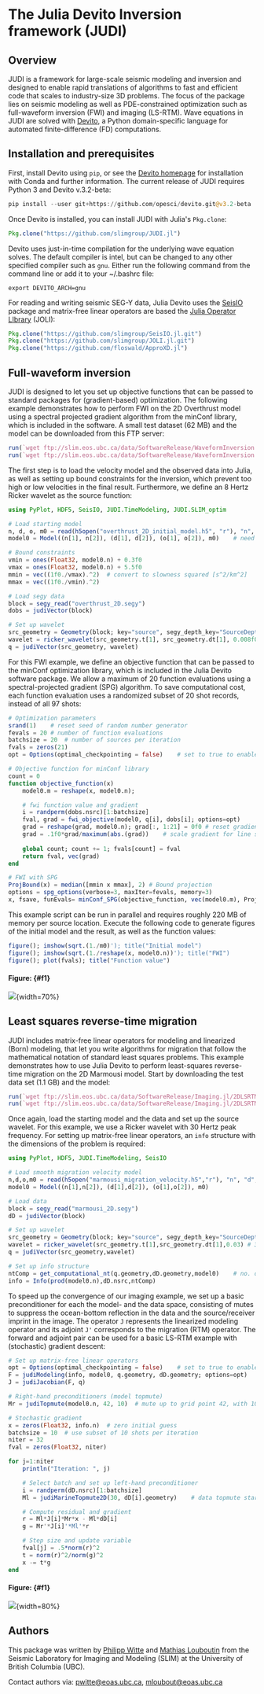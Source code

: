
# The Julia Devito Inversion framework (JUDI)

## Overview

JUDI is a framework for large-scale seismic modeling and inversion and designed to enable rapid translations of algorithms to fast and efficient code that scales to industry-size 3D problems. The focus of the package lies on seismic modeling as well as PDE-constrained optimization such as full-waveform inversion (FWI) and imaging (LS-RTM). Wave equations in JUDI are solved with [Devito](https://github.com/opesci/devito), a Python domain-specific language for automated finite-difference (FD) computations.

## Installation and prerequisites

First, install Devito using `pip`, or see the [Devito homepage](https://github.com/opesci/devito) for installation with Conda and further information. The current release of JUDI requires Python 3 and Devito v.3.2-beta:

```julia
pip install --user git+https://github.com/opesci/devito.git@v3.2-beta
```

Once Devito is installed, you can install JUDI with Julia's `Pkg.clone`:

```julia
Pkg.clone("https://github.com/slimgroup/JUDI.jl")
```

Devito uses just-in-time compilation for the underlying wave equation solves. The default compiler is intel, but can be changed to any other specified compiler such as `gnu`. Either run the following command from the command line or add it to your ~/.bashrc file:

```
export DEVITO_ARCH=gnu
```

For reading and writing seismic SEG-Y data, Julia Devito uses the [SeisIO](https://github.com/slimgroup/SeisIO.jl) package and matrix-free linear operators are based the [Julia Operator LIbrary](https://github.com/slimgroup/JOLI.jl/tree/master/src) (JOLI):

```julia
Pkg.clone("https://github.com/slimgroup/SeisIO.jl.git")
Pkg.clone("https://github.com/slimgroup/JOLI.jl.git")
Pkg.clone("https://github.com/floswald/ApproXD.jl")
```

## Full-waveform inversion

JUDI is designed to let you set up objective functions that can be passed to standard packages for (gradient-based) optimization. The following example demonstrates how to perform FWI on the 2D Overthrust model using a spectral projected gradient algorithm from the minConf library, which is included in the software. A small test dataset (62 MB) and the model can be downloaded from this FTP server:

```julia
run(`wget ftp://slim.eos.ubc.ca/data/SoftwareRelease/WaveformInversion.jl/2DFWI/overthrust_2D.segy`)
run(`wget ftp://slim.eos.ubc.ca/data/SoftwareRelease/WaveformInversion.jl/2DFWI/overthrust_2D_initial_model.h5`)
```

The first step is to load the velocity model and the observed data into Julia, as well as setting up bound constraints for the inversion, which prevent too high or low velocities in the final result. Furthermore, we define an 8 Hertz Ricker wavelet as the source function:

```julia
using PyPlot, HDF5, SeisIO, JUDI.TimeModeling, JUDI.SLIM_optim

# Load starting model
n, d, o, m0 = read(h5open("overthrust_2D_initial_model.h5", "r"), "n", "d", "o", "m0")
model0 = Model((n[1], n[2]), (d[1], d[2]), (o[1], o[2]), m0)	# need n, d, o as tuples and m0 as array

# Bound constraints
vmin = ones(Float32, model0.n) + 0.3f0
vmax = ones(Float32, model0.n) + 5.5f0
mmin = vec((1f0./vmax).^2)	# convert to slowness squared [s^2/km^2]
mmax = vec((1f0./vmin).^2)

# Load segy data
block = segy_read("overthrust_2D.segy")
dobs = judiVector(block)

# Set up wavelet
src_geometry = Geometry(block; key="source", segy_depth_key="SourceDepth")	# read source position geometry
wavelet = ricker_wavelet(src_geometry.t[1], src_geometry.dt[1], 0.008f0)	# 8 Hz wavelet
q = judiVector(src_geometry, wavelet)

```

For this FWI example, we define an objective function that can be passed to the minConf optimization library, which is included in the Julia Devito software package. We allow a maximum of 20 function evaluations using a spectral-projected gradient (SPG) algorithm. To save computational cost, each function evaluation uses a randomized subset of 20 shot records, instead of all 97 shots:

```julia
# Optimization parameters
srand(1)	# reset seed of random number generator
fevals = 20	# number of function evaluations
batchsize = 20	# number of sources per iteration
fvals = zeros(21)
opt = Options(optimal_checkpointing = false)    # set to true to enable checkpointing

# Objective function for minConf library
count = 0
function objective_function(x)
	model0.m = reshape(x, model0.n);

	# fwi function value and gradient
	i = randperm(dobs.nsrc)[1:batchsize]
	fval, grad = fwi_objective(model0, q[i], dobs[i]; options=opt)
	grad = reshape(grad, model0.n); grad[:, 1:21] = 0f0	# reset gradient in water column to 0.
	grad = .1f0*grad/maximum(abs.(grad))	# scale gradient for line search
	
	global count; count += 1; fvals[count] = fval
    return fval, vec(grad)
end

# FWI with SPG
ProjBound(x) = median([mmin x mmax], 2)	# Bound projection
options = spg_options(verbose=3, maxIter=fevals, memory=3)
x, fsave, funEvals= minConf_SPG(objective_function, vec(model0.m), ProjBound, options)
```

This example script can be run in parallel and requires roughly 220 MB of memory per source location. Execute the following code to generate figures of the initial model and the result, as well as the function values:

```julia
figure(); imshow(sqrt.(1./m0)'); title("Initial model")
figure(); imshow(sqrt.(1./reshape(x, model0.n))'); title("FWI")
figure(); plot(fvals); title("Function value")
```

#### Figure: {#f1}
![](docs/fwi.png){width=70%} 


## Least squares reverse-time migration

JUDI includes matrix-free linear operators for modeling and linearized (Born) modeling, that let you write algorithms for migration that follow the mathematical notation of standard least squares problems. This example demonstrates how to use Julia Devito to perform least-squares reverse-time migration on the 2D Marmousi model. Start by downloading the test data set (1.1 GB) and the model:

```julia
run(`wget ftp://slim.eos.ubc.ca/data/SoftwareRelease/Imaging.jl/2DLSRTM/marmousi_2D.segy`)
run(`wget ftp://slim.eos.ubc.ca/data/SoftwareRelease/Imaging.jl/2DLSRTM/marmousi_migration_velocity.h5`)
```

Once again, load the starting model and the data and set up the source wavelet. For this example, we use a Ricker wavelet with 30 Hertz peak frequency. For setting up matrix-free linear operators, an `info` structure with the dimensions of the problem is required:

```julia
using PyPlot, HDF5, JUDI.TimeModeling, SeisIO

# Load smooth migration velocity model
n,d,o,m0 = read(h5open("marmousi_migration_velocity.h5","r"), "n", "d", "o", "m0")
model0 = Model((n[1],n[2]), (d[1],d[2]), (o[1],o[2]), m0)

# Load data
block = segy_read("marmousi_2D.segy")
dD = judiVector(block)

# Set up wavelet
src_geometry = Geometry(block; key="source", segy_depth_key="SourceDepth")
wavelet = ricker_wavelet(src_geometry.t[1],src_geometry.dt[1],0.03)	# 30 Hz wavelet
q = judiVector(src_geometry,wavelet)

# Set up info structure
ntComp = get_computational_nt(q.geometry,dD.geometry,model0)	# no. of computational time steps
info = Info(prod(model0.n),dD.nsrc,ntComp)
```

To speed up the convergence of our imaging example, we set up a basic preconditioner for each the model- and the data space, consisting of mutes to suppress the ocean-bottom reflection in the data and the source/receiver imprint in the image. The operator `J` represents the linearized modeling operator and its adjoint `J'` corresponds to the migration (RTM) operator. The forward and adjoint pair can be used for a basic LS-RTM example with (stochastic) gradient descent:

```julia
# Set up matrix-free linear operators
opt = Options(optimal_checkpointing = false)    # set to true to enable checkpointing
F = judiModeling(info, model0, q.geometry, dD.geometry; options=opt)
J = judiJacobian(F, q)

# Right-hand preconditioners (model topmute)
Mr = judiTopmute(model0.n, 42, 10)	# mute up to grid point 42, with 10 point taper

# Stochastic gradient
x = zeros(Float32, info.n)	# zero initial guess
batchsize = 10	# use subset of 10 shots per iteration
niter = 32
fval = zeros(Float32, niter)

for j=1:niter
	println("Iteration: ", j)

	# Select batch and set up left-hand preconditioner
	i = randperm(dD.nsrc)[1:batchsize]
	Ml = judiMarineTopmute2D(30, dD[i].geometry)	# data topmute starting at time sample 30

	# Compute residual and gradient
	r = Ml*J[i]*Mr*x - Ml*dD[i]
	g = Mr'*J[i]'*Ml'*r

	# Step size and update variable
	fval[j] = .5*norm(r)^2
	t = norm(r)^2/norm(g)^2
	x -= t*g
end
```

#### Figure: {#f1}
![](docs/lsrtm.png){width=80%} 

## Authors

This package was written by [Philipp Witte](https://www.slim.eos.ubc.ca/philip) and [Mathias Louboutin](https://www.slim.eos.ubc.ca/content/mathias-louboutin) from the Seismic Laboratory for Imaging and Modeling (SLIM) at the University of British Columbia (UBC).

Contact authors via: pwitte@eoas.ubc.ca, mloubout@eoas.ubc.ca


